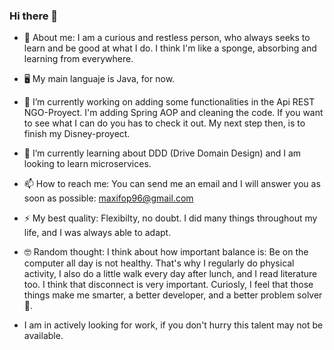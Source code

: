 ### Hi there 👋

<!--
**maxif96/maxif96** is a ✨ _special_ ✨ repository because its `README.md` (this file) appears on your GitHub profile.

Here are some ideas to get you started:

- 🔭 I’m currently working on ...
- 🌱 I’m currently learning ...
- 👯 I’m looking to collaborate on ...
- 🤔 I’m looking for help with ...
- 💬 Ask me about ...
- 📫 How to reach me: ...
- 😄 Pronouns: ...
- ⚡ Fun fact: ...
-->
- 🤖 About me: I am a curious and restless person, who always seeks to learn and be good at what I do. I think I'm like a sponge, absorbing and learning from everywhere.
- 🖥 My main languaje is Java, for now.
- 🔭 I’m currently working on adding some functionalities in the Api REST NGO-Proyect. I'm adding Spring AOP and cleaning the code. If you want to see what I can do you has to check it out. My next step then, is to finish my Disney-proyect.
- 🌱 I’m currently learning about DDD (Drive Domain Design) and I am looking to learn microservices.
- 📫 How to reach me: You can send me an email and I will answer you as soon as possible: maxifop96@gmail.com
- ⚡ My best quality: Flexibilty, no doubt. I did many things throughout my life, and I was always able to adapt.
- 🤓 Random thought: I think about how important balance is: Be on the computer all day is not healthy. That's why I regularly do physical activity, I also do a little walk every day after lunch, and I read literature too. I think that disconnect is very important. Curiosly, I feel that those things make me smarter, a better developer, and a better problem solver 💪.

- I am in actively looking for work, if you don't hurry this talent may not be available.
